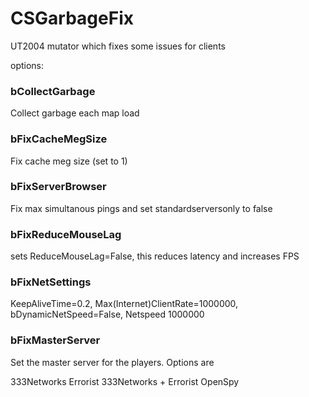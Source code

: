 # CSGarbageFix
UT2004 mutator which fixes some issues for clients

options:


### bCollectGarbage
Collect garbage each map load

### bFixCacheMegSize 
Fix cache meg size (set to 1)
	
### bFixServerBrowser
Fix max simultanous pings and set standardserversonly to false

### bFixReduceMouseLag
sets ReduceMouseLag=False, this reduces latency and increases FPS

###	bFixNetSettings
KeepAliveTime=0.2, Max(Internet)ClientRate=1000000, bDynamicNetSpeed=False, Netspeed 1000000

### bFixMasterServer
Set the master server for the players.  Options are

   333Networks
   Errorist
   333Networks + Errorist
   OpenSpy